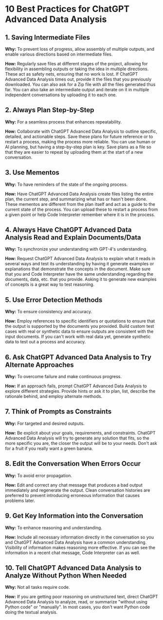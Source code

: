 # 10 Best Practices for ChatGPT Advanced Data Analysis

## 1. Saving Intermediate Files

**Why:** To prevent loss of progress, allow assembly of multiple outputs, and enable various directions based on intermediate files.

**How:** Regularly save files at different stages of the project, allowing for flexibility in assembling outputs or taking the idea in multiple directions. These act as safety nets, ensuring that no work is lost. If ChatGPT Advanced Data Analysis times out, provide it the files that you previously downloaded. You can also ask for a Zip file with all the files generated thus far. You can also take an intermediate output and iterate on it in multiple independent conversations by uploading it to each one.

## 2. Always Plan Step-by-Step

**Why:** For a seamless process that enhances repeatability.

**How:** Collaborate with ChatGPT Advanced Data Analysis to outline specific, detailed, and actionable steps. Save these plans for future reference or to restart a process, making the process more reliable. You can use human or AI planning, but having a step-by-step plan is key. Save plans as a file so that they are easier to repeat by uploading them at the start of a new conversation.

## 3. Use Mementos

**Why:** To have reminders of the state of the ongoing process.

**How:** Have ChatGPT Advanced Data Analysis create files listing the entire plan, the current step, and summarizing what has or hasn't been done. These mementos are different from the plan itself and act as a guide to the current state of the process. You can upload these to restart a process from a given point or help Code Interpreter remember where it is in the process.

## 4. Always Have ChatGPT Advanced Data Analysis Read and Explain Documents/Data

**Why:** To synchronize your understanding with GPT-4's understanding.

**How:** Request ChatGPT Advanced Data Analysis to explain what it reads in several ways and test its understanding by having it generate examples or explanations that demonstrate the concepts in the document. Make sure that you and Code Interpreter have the same understanding regarding the documents, data, etc. that you provide. Asking it to generate new examples of concepts is a great way to test reasoning.

## 5. Use Error Detection Methods

**Why:** To ensure consistency and accuracy.

**How:** Employ references to specific identifiers or quotations to ensure that the output is supported by the documents you provided. Build custom test cases with real or synthetic data to ensure outputs are consistent with the input documents. If you can't work with real data yet, generate synthetic data to test out a process and accuracy.

## 6. Ask ChatGPT Advanced Data Analysis to Try Alternate Approaches

**Why:** To overcome failure and make continuous progress.

**How:** If an approach fails, prompt ChatGPT Advanced Data Analysis to explore different strategies. Provide hints or ask it to plan, list, describe the rationale behind, and employ alternate methods.

## 7. Think of Prompts as Constraints

**Why:** For targeted and desired outputs.

**How:** Be explicit about your goals, requirements, and constraints. ChatGPT Advanced Data Analysis will try to generate any solution that fits, so the more specific you are, the closer the output will be to your needs. Don't ask for a fruit if you really want a green banana.

## 8. Edit the Conversation When Errors Occur

**Why:** To avoid error propagation.

**How:** Edit and correct any chat message that produces a bad output immediately and regenerate the output. Clean conversation histories are preferred to prevent introducing erroneous information that causes problems later.

## 9. Get Key Information into the Conversation

**Why:** To enhance reasoning and understanding.

**How:** Include all necessary information directly in the conversation so you and ChatGPT Advanced Data Analysis have a common understanding. Visibility of information makes reasoning more effective. If you can see the information in a recent chat message, Code Interpreter can as well.

## 10. Tell ChatGPT Advanced Data Analysis to Analyze Without Python When Needed

**Why:** Not all tasks require code.

**How:** If you are getting poor reasoning on unstructured text, direct ChatGPT Advanced Data Analysis to analyze, read, or summarize "without using Python code" or "manually". In most cases, you don't want Python code doing the textual analysis.